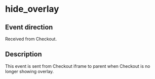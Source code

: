 # hide_overlay

<include from="Snippets-CheckoutAPI.md" element-id="snippet-header" />

## Event direction
Received from Checkout.

## Description

This event is sent from Checkout iframe to parent when Checkout is no longer showing overlay.

